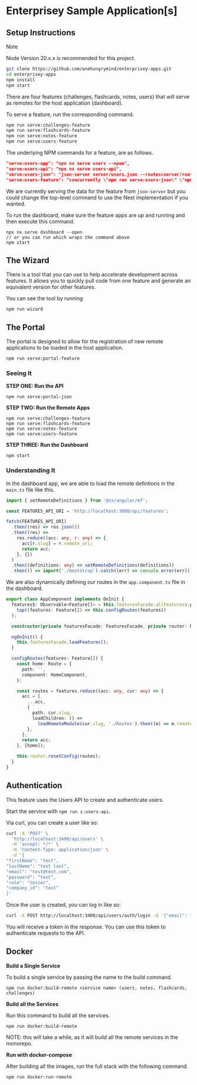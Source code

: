 # Enterprisey Sample Application[s]

## Setup Instructions

> [!NOTE]
> Node Version 20.x.x is recommended for this project.

```bash
git clone https://github.com/onehungrymind/enterprisey-apps.git
cd enterprisey-apps
npm install
npm start
```

There are four features (challenges, flashcards, notes, users) that will serve as remotes for the host application (dashboard).

To serve a feature, run the corresponding command.

```bash
npm run serve:challenges-feature
npm run serve:flashcards-feature
npm run serve:notes-feature
npm run serve:users-feature
```

The underlying NPM commands for a feature, are as follows.

```json
"serve:users-app": "npx nx serve users --open",
"serve:users-api": "npx nx serve users-api",
"serve:users-json": "json-server server/users.json --routes=server/routes.json --port=3400",
"serve:users-feature": "concurrently \"npm run serve:users-json\" \"npm run serve:users-app\""
```

We are currently serving the data for the feature from `json-server` but you could change the top-level command to use the Nest implementation if you wanted.

To run the dashboard, make sure the feature apps are up and running and then execute this command.

```
npx nx serve dashboard --open 
// or you can run which wraps the command above
npm start
```

## The Wizard

There is a tool that you can use to help accelerate development across features. It allows you to quickly pull code from one feature and generate an equivalent version for other features.

You can see the tool by running

```
npm run wizard
```

## The Portal

The portal is designed to allow for the registration of new remote applications to be loaded in the host application. 

```
npm run serve:portal-feature 
```

### Seeing It

**STEP ONE: Run the API**

```
npm run serve:portal-json 
```

**STEP TWO: Run the Remote Apps**

```
npm run serve:challenges-feature
npm run serve:flashcards-feature
npm run serve:notes-feature
npm run serve:users-feature
```

**STEP THREE: Run the Dashboard**

```
npm start
```

### Understanding It

In the dashboard app, we are able to load the remote defintions in the `main.ts` file like this.

```typescript
import { setRemoteDefinitions } from '@nx/angular/mf';

const FEATURES_API_URI = 'http://localhost:3000/api/features';

fetch(FEATURES_API_URI)
  .then((res) => res.json())
  .then((res) =>
    res.reduce((acc: any, r: any) => {
      acc[r.slug] = r.remote_uri;
      return acc;
    }, {})
  )
  .then((definitions: any) => setRemoteDefinitions(definitions))
  .then(() => import('./bootstrap').catch((err) => console.error(err)));
```

We are also dynamically defining our routes in the `app.component.ts` file in the dashboard. 

```typescript
export class AppComponent implements OnInit {
  features$: Observable<Feature[]> = this.featuresFacade.allFeatures$.pipe(
    tap((features: Feature[]) => this.configRoutes(features))
  );

  constructor(private featuresFacade: FeaturesFacade, private router: Router) {}

  ngOnInit() {
    this.featuresFacade.loadFeatures();
  }

  configRoutes(features: Feature[]) {
    const home: Route = {
      path: '',
      component: HomeComponent,
    };

    const routes = features.reduce((acc: any, cur: any) => {
      acc = [
        ...acc,
        {
          path: cur.slug,
          loadChildren: () =>
            loadRemoteModule(cur.slug, './Routes').then((m) => m.remoteRoutes),
        },
      ];
      return acc;
    }, [home]);

    this.router.resetConfig(routes);
  }
}
```

## Authentication

This feature uses the Users API to create and authenticate users. 

Start the service with `npm run s:users-api`.

Via curl, you can create a user like so:

```bash
curl -X 'POST' \
  'http://localhost:3400/api/users' \
  -H 'accept: */*' \
  -H 'Content-Type: application/json' \
  -d '{
"firstName": "test",
"lastName": "test last",
"email": "test@test.com",
"password": "test",
"role": "tester",
"company_id": "test"
}'
```

Once the user is created, you can log in like so:

```bash
curl -X POST http://localhost:3400/api/users/auth/login -d '{"email": "test@test.com", "password": "test"}' -H "Content-Type: application/json"
```

You will receive a token in the response. You can use this token to authenticate requests to the API.

## Docker 

**Build a Single Service**

To build a single service by passing the name to the build command.

```
npm run docker:build-remote <service name> (users, notes, flashcards, challenges)
```

**Build all the Services**

Run this command to build all the services. 

```
npm run docker:build-remote
```

NOTE: this will take a while, as it will build all the remote services in the monorepo.

**Run with docker-compose**

After building all the images, run the full stack with the following command.

```
npm run docker:run-remote
```

